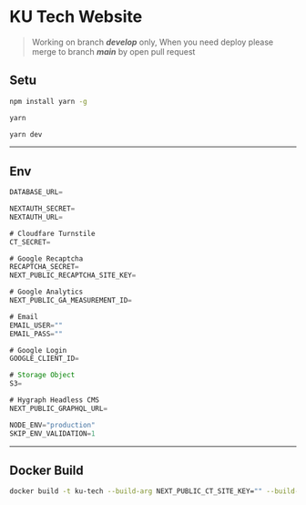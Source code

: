 # KU Tech Website
> Working on branch ***develop*** only, When you need deploy please merge to branch ***main*** by open pull request

## Setu

```bash
npm install yarn -g
``` 

```bash
yarn
``` 

```bash
yarn dev
``` 
---
## Env
```js
DATABASE_URL=

NEXTAUTH_SECRET=
NEXTAUTH_URL=

# Cloudfare Turnstile
CT_SECRET=

# Google Recaptcha
RECAPTCHA_SECRET=
NEXT_PUBLIC_RECAPTCHA_SITE_KEY=

# Google Analytics
NEXT_PUBLIC_GA_MEASUREMENT_ID=

# Email
EMAIL_USER=""
EMAIL_PASS=""

# Google Login
GOOGLE_CLIENT_ID=

# Storage Object
S3=

# Hygraph Headless CMS
NEXT_PUBLIC_GRAPHQL_URL=

NODE_ENV="production"
SKIP_ENV_VALIDATION=1
```
---
## Docker Build
```bash
docker build -t ku-tech --build-arg NEXT_PUBLIC_CT_SITE_KEY="" --build-arg NEXT_PUBLIC_RECAPTCHA_SITE_KEY="" --build-arg NEXT_PUBLIC_GA_MEASUREMENT_ID="" --build-arg NEXT_PUBLIC_GRAPHQL_URL="" .
```
